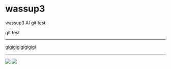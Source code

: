 # wassup3
wassup3 AI git test

git test
* * *
gigigigigigigigi
* * *
<img src="https://img.shields.io/badge/notion-20232a.svg?style=for-the-badge&logo=notion&logoColor=000000" />


<span>
  <a href="https://www.notion.so/oreumi/878125b2e637489a818052fedb17c5b7?pvs=4">
   <img src="https://img.shields.io/badge/notion-20232a.svg?style=for-the-badge&logo=notion&logoColor=000000" />
  </a>
</span>
